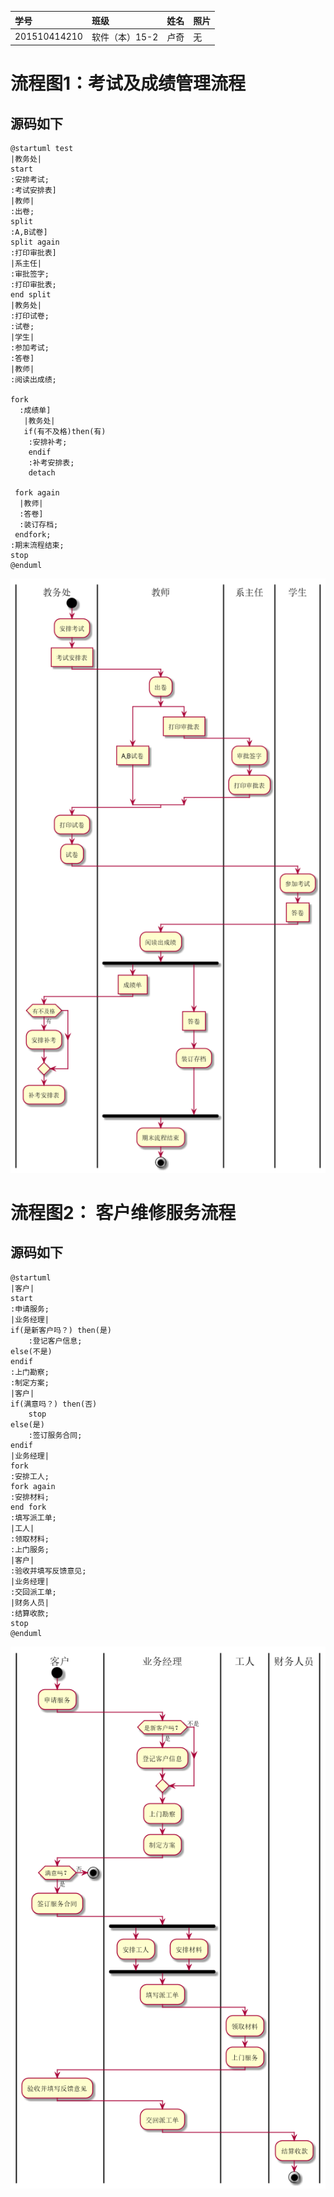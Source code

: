 |  学号  |  班级  |  姓名  |  照片  |
|  :----    |  :----    |  :----   |  :----   |
|  201510414210|软件（本）15-2|卢奇|无|
# 流程图1：考试及成绩管理流程
## 源码如下
```
@startuml test
|教务处|
start
:安排考试;
:考试安排表]
|教师|
:出卷;
split
:A,B试卷]
split again
:打印审批表]
|系主任|
:审批签字;
:打印审批表;
end split
|教务处|
:打印试卷;
:试卷;
|学生|
:参加考试;
:答卷]
|教师|
:阅读出成绩;

fork
  :成绩单]
   |教务处|
   if(有不及格)then(有)
    :安排补考;
    endif
    :补考安排表;
    detach
   
 fork again
  |教师|
  :答卷]
  :装订存档;
 endfork;
:期末流程结束;
stop
@enduml

```
![](images/1.png)

# 流程图2： 客户维修服务流程
## 源码如下
```
@startuml
|客户|
start
:申请服务;
|业务经理|
if(是新客户吗？) then(是)
    :登记客户信息;
else(不是)
endif
:上门勘察;
:制定方案;
|客户|
if(满意吗？) then(否)
    stop
else(是)
    :签订服务合同;
endif
|业务经理|
fork
:安排工人;
fork again
:安排材料;
end fork
:填写派工单;
|工人|
:领取材料;
:上门服务;
|客户|
:验收并填写反馈意见;
|业务经理|
:交回派工单;
|财务人员|
:结算收款;
stop
@enduml
```
![](images/2.png)
